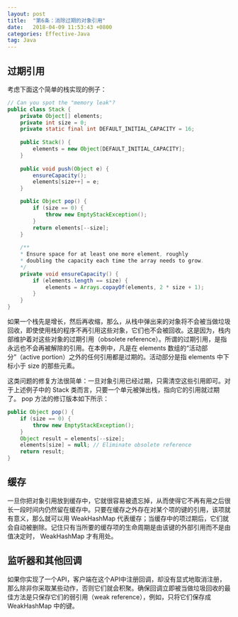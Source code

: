 ```yaml
---
layout: post
title:  "第6条：消除过期的对象引用"
date:   2018-04-09 11:53:43 +0800
categories: Effective-Java
tag: Java
---
```



## 过期引用
考虑下面这个简单的栈实现的例子：
```java
// Can you spot the "memory leak"?
public class Stack {
    private Object[] elements;
    private int size = 0;
    private static final int DEFAULT_INITIAL_CAPACITY = 16;
    
    public Stack() {
        elements = new Object[DEFAULT_INITIAL_CAPACITY];
    }
    
    public void push(Object e) {
        ensureCapacity();
        elements[size++] = e;
    }

    public Object pop() {
        if (size == 0) {
            throw new EmptyStackException();
        }
        return elements[--size];
    }
    
    /**
    * Ensure space for at least one more element, roughly
    * doubling the capacity each time the array needs to grow.
    */
    private void ensureCapacity() {
        if (elements.length == size) {
            elements = Arrays.copayOf(elements, 2 * size + 1);
        }
    }
}
```
如果一个栈先是增长，然后再收缩，那么，从栈中弹出来的对象将不会被当做垃圾回收，即使使用栈的程序不再引用这些对象，它们也不会被回收。这是因为，栈内部维护着对这些对象的过期引用（obsolete reference）。所谓的过期引用，是指永远也不会再被解除的引用。在本例中，凡是在 elements 数组的“活动部分”（active portion）之外的任何引用都是过期的。活动部分是指 elements 中下标小于 size 的那些元素。

这类问题的修复方法很简单：一旦对象引用已经过期，只需清空这些引用即可。对于上述例子中的 Stack 类而言，只要一个单元被弹出栈，指向它的引用就过期了。 pop 方法的修订版本如下所示：
```java
public Object pop() {
    if (size == 0) {
        throw new EmptyStackException();
    }
    Object result = elements[--size];
    elements[size] = null; // Eliminate obsolete reference
    return result;
}
```

## 缓存
一旦你把对象引用放到缓存中，它就很容易被遗忘掉，从而使得它不再有用之后很长一段时间内仍然留在缓存中。只要在缓存之外存在对某个项的键的引用，该项就有意义，那么就可以用 WeakHashMap 代表缓存；当缓存中的项过期后，它们就会自动被删除。记住只有当所要的缓存项的生命周期是由该键的外部引用而不是由值决定时， WeakHashMap 才有用处。

## 监听器和其他回调
如果你实现了一个API，客户端在这个API中注册回调，却没有显式地取消注册，那么除非你采取某些动作，否则它们就会积聚。确保回调立即被当做垃圾回收的最佳方法是只保存它们的弱引用（weak reference），例如，只将它们保存成 WeakHashMap 中的键。